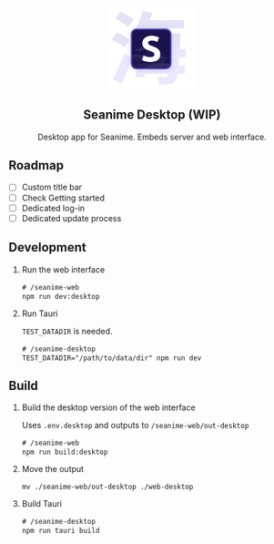 <p align="center">
<img src="../seanime-web/public/logo_2.png" alt="preview" width="150px"/>
</p>

<h2 align="center"><b>Seanime Desktop (WIP)</b></h2>

<p align="center">
Desktop app for Seanime. Embeds server and web interface.
</p>

## Roadmap

- [ ] Custom title bar
- [ ] Check Getting started
- [ ] Dedicated log-in
- [ ] Dedicated update process

## Development

1. Run the web interface

	```shell
	# /seanime-web
	npm run dev:desktop
	```

2. Run Tauri

	`TEST_DATADIR` is needed.

	```shell
	# /seanime-desktop
	TEST_DATADIR="/path/to/data/dir" npm run dev
	```


## Build

1. Build the desktop version of the web interface

	Uses `.env.desktop` and outputs to `/seanime-web/out-desktop`

	```shell
	# /seanime-web
	npm run build:desktop
	```
 
2. Move the output

	```shell
	mv ./seanime-web/out-desktop ./web-desktop
	```
 
3. Build Tauri

	```shell
	# /seanime-desktop
	npm run tauri build
	```
